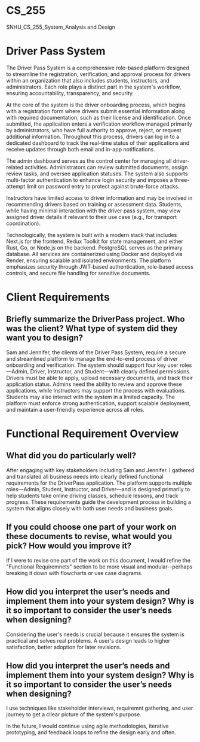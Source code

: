 # CS_255
SNHU_CS_255_System_Analysis and Design 


# Driver Pass System

The Driver Pass System is a comprehensive role-based platform designed to streamline the registration, verification, and approval process for drivers within an organization that also includes students, instructors, and administrators. Each role plays a distinct part in the system's workflow, ensuring accountability, transparency, and security.



At the core of the system is the driver onboarding process, which begins with a registration form where drivers submit essential information along with required documentation, such as their license and identification. Once submitted, the application enters a verification workflow managed primarily by administrators, who have full authority to approve, reject, or request additional information. Throughout this process, drivers can log in to a dedicated dashboard to track the real-time status of their applications and receive updates through both email and in-app notifications.



The admin dashboard serves as the control center for managing all driver-related activities. Administrators can review submitted documents, assign review tasks, and oversee application statuses. The system also supports multi-factor authentication to enhance login security and imposes a three-attempt limit on password entry to protect against brute-force attacks.



Instructors have limited access to driver information and may be involved in recommending drivers based on training or assessment data. Students, while having minimal interaction with the driver pass system, may view assigned driver details if relevant to their use case (e.g., for transport coordination).



Technologically, the system is built with a modern stack that includes Next.js for the frontend, Redux Toolkit for state management, and either Rust, Go, or Node.js on the backend. PostgreSQL serves as the primary database. All services are containerized using Docker and deployed via Render, ensuring scalable and isolated environments. The platform emphasizes security through JWT-based authentication, role-based access controls, and secure file handling for sensitive documents.


# Client Requirements

## Briefly summarize the DriverPass project. Who was the client? What type of system did they want you to design?
Sam and Jennifer, the clients of the Driver Pass System, require a secure and streamlined platform to manage the end-to-end process of driver onboarding and verification. The system should support four key user roles—Admin, Driver, Instructor, and Student—with clearly defined permissions. Drivers must be able to apply, upload necessary documents, and track their application status. Admins need the ability to review and approve these applications, while Instructors may support the process with evaluations. Students may also interact with the system in a limited capacity. The platform must enforce strong authentication, support scalable deployment, and maintain a user-friendly experience across all roles.

# Functional Requirement Overview
## What did you do particularly well?
After engaging with key stakeholders including Sam and Jennifer.
I gathered and translated all business needs into clearly defined functional requirements for the DriverPass application. The platform supports multiple roles—Admin, Student, Instructor, and Driver—and is designed primarily to help students take online driving classes, schedule lessons, and track progress. These requirements guide the development process in building a system that aligns closely with both user needs and business goals.

## If you could choose one part of your work on these documents to revise, what would you pick? How would you improve it?

If I were to revise one part of the work on this document, I would refine the "Functional Requiremnets" section to be more visual and modular--perhaps breaking it down with flowcharts or use case diagrams.

## How did you interpret the user’s needs and implement them into your system design? Why is it so important to consider the user’s needs when designing?

Considering the user's needs is crucial because it ensures the system is practical and solves real problems. A user's design leads to higher satisfaction, better adoption for later revisions.

## How did you interpret the user’s needs and implement them into your system design? Why is it so important to consider the user’s needs when designing?

I use techniques like stakeholder interviews, requiremnt gathering, and user journey to get a cllear picture of the system's purpose.

In the future, I would continue using agile methodologies, iterative prototyping, and feedback loops to refine the design early and often.